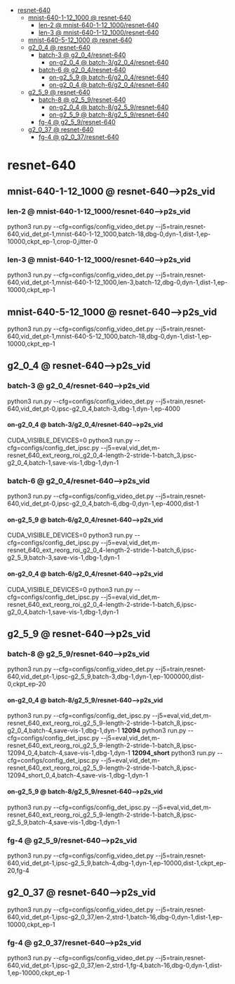 <!-- MarkdownTOC -->

- [resnet-640](#resnet_64_0_)
    - [mnist-640-1-12_1000       @ resnet-640](#mnist_640_1_12_1000___resnet_640_)
        - [len-2       @ mnist-640-1-12_1000/resnet-640](#len_2___mnist_640_1_12_1000_resnet_640_)
        - [len-3       @ mnist-640-1-12_1000/resnet-640](#len_3___mnist_640_1_12_1000_resnet_640_)
    - [mnist-640-5-12_1000       @ resnet-640](#mnist_640_5_12_1000___resnet_640_)
    - [g2_0_4       @ resnet-640](#g2_0_4___resnet_640_)
        - [batch-3       @ g2_0_4/resnet-640](#batch_3___g2_0_4_resnet_64_0_)
            - [on-g2_0_4       @ batch-3/g2_0_4/resnet-640](#on_g2_0_4___batch_3_g2_0_4_resnet_64_0_)
        - [batch-6       @ g2_0_4/resnet-640](#batch_6___g2_0_4_resnet_64_0_)
            - [on-g2_5_9       @ batch-6/g2_0_4/resnet-640](#on_g2_5_9___batch_6_g2_0_4_resnet_64_0_)
            - [on-g2_0_4       @ batch-6/g2_0_4/resnet-640](#on_g2_0_4___batch_6_g2_0_4_resnet_64_0_)
    - [g2_5_9       @ resnet-640](#g2_5_9___resnet_640_)
        - [batch-8       @ g2_5_9/resnet-640](#batch_8___g2_5_9_resnet_64_0_)
            - [on-g2_0_4       @ batch-8/g2_5_9/resnet-640](#on_g2_0_4___batch_8_g2_5_9_resnet_64_0_)
            - [on-g2_5_9       @ batch-8/g2_5_9/resnet-640](#on_g2_5_9___batch_8_g2_5_9_resnet_64_0_)
        - [fg-4       @ g2_5_9/resnet-640](#fg_4___g2_5_9_resnet_64_0_)
    - [g2_0_37       @ resnet-640](#g2_0_37___resnet_640_)
        - [fg-4       @ g2_0_37/resnet-640](#fg_4___g2_0_37_resnet_640_)

<!-- /MarkdownTOC -->

<a id="resnet_64_0_"></a>
# resnet-640 
<a id="mnist_640_1_12_1000___resnet_640_"></a>
## mnist-640-1-12_1000       @ resnet-640-->p2s_vid
<a id="len_2___mnist_640_1_12_1000_resnet_640_"></a>
### len-2       @ mnist-640-1-12_1000/resnet-640-->p2s_vid
python3 run.py --cfg=configs/config_video_det.py --j5=train,resnet-640,vid_det,pt-1,mnist-640-1-12_1000,batch-18,dbg-0,dyn-1,dist-1,ep-10000,ckpt_ep-1,crop-0,jitter-0
<a id="len_3___mnist_640_1_12_1000_resnet_640_"></a>
### len-3       @ mnist-640-1-12_1000/resnet-640-->p2s_vid
python3 run.py --cfg=configs/config_video_det.py --j5=train,resnet-640,vid_det,pt-1,mnist-640-1-12_1000,len-3,batch-12,dbg-0,dyn-1,dist-1,ep-10000,ckpt_ep-1

<a id="mnist_640_5_12_1000___resnet_640_"></a>
## mnist-640-5-12_1000       @ resnet-640-->p2s_vid
python3 run.py --cfg=configs/config_video_det.py --j5=train,resnet-640,vid_det,pt-1,mnist-640-5-12_1000,batch-18,dbg-0,dyn-1,dist-1,ep-10000,ckpt_ep-1

<a id="g2_0_4___resnet_640_"></a>
## g2_0_4       @ resnet-640-->p2s_vid
<a id="batch_3___g2_0_4_resnet_64_0_"></a>
### batch-3       @ g2_0_4/resnet-640-->p2s_vid
python3 run.py --cfg=configs/config_video_det.py --j5=train,resnet-640,vid_det,pt-0,ipsc-g2_0_4,batch-3,dbg-1,dyn-1,ep-4000
<a id="on_g2_0_4___batch_3_g2_0_4_resnet_64_0_"></a>
#### on-g2_0_4       @ batch-3/g2_0_4/resnet-640-->p2s_vid
CUDA_VISIBLE_DEVICES=0 python3 run.py --cfg=configs/config_det_ipsc.py --j5=eval,vid_det,m-resnet_640_ext_reorg_roi_g2_0_4-length-2-stride-1-batch_3,ipsc-g2_0_4,batch-1,save-vis-1,dbg-1,dyn-1

<a id="batch_6___g2_0_4_resnet_64_0_"></a>
### batch-6       @ g2_0_4/resnet-640-->p2s_vid
python3 run.py --cfg=configs/config_video_det.py --j5=train,resnet-640,vid_det,pt-0,ipsc-g2_0_4,batch-6,dbg-0,dyn-1,ep-4000,dist-1
<a id="on_g2_5_9___batch_6_g2_0_4_resnet_64_0_"></a>
#### on-g2_5_9       @ batch-6/g2_0_4/resnet-640-->p2s_vid
CUDA_VISIBLE_DEVICES=0 python3 run.py --cfg=configs/config_det_ipsc.py  --j5=eval,vid_det,m-resnet_640_ext_reorg_roi_g2_0_4-length-2-stride-1-batch_6,ipsc-g2_5_9,batch-3,save-vis-1,dbg-1,dyn-1
<a id="on_g2_0_4___batch_6_g2_0_4_resnet_64_0_"></a>
#### on-g2_0_4       @ batch-6/g2_0_4/resnet-640-->p2s_vid
CUDA_VISIBLE_DEVICES=0 python3 run.py --cfg=configs/config_det_ipsc.py --j5=eval,vid_det,m-resnet_640_ext_reorg_roi_g2_0_4-length-2-stride-1-batch_6,ipsc-g2_0_4,batch-1,save-vis-1,dbg-1,dyn-1

<a id="g2_5_9___resnet_640_"></a>
## g2_5_9       @ resnet-640-->p2s_vid
<a id="batch_8___g2_5_9_resnet_64_0_"></a>
### batch-8       @ g2_5_9/resnet-640-->p2s_vid
python3 run.py --cfg=configs/config_video_det.py --j5=train,resnet-640,vid_det,pt-1,ipsc-g2_5_9,batch-3,dbg-1,dyn-1,ep-1000000,dist-0,ckpt_ep-20
<a id="on_g2_0_4___batch_8_g2_5_9_resnet_64_0_"></a>
#### on-g2_0_4       @ batch-8/g2_5_9/resnet-640-->p2s_vid
python3 run.py --cfg=configs/config_det_ipsc.py  --j5=eval,vid_det,m-resnet_640_ext_reorg_roi_g2_5_9-length-2-stride-1-batch_8,ipsc-g2_0_4,batch-4,save-vis-1,dbg-1,dyn-1
**12094**
python3 run.py --cfg=configs/config_det_ipsc.py  --j5=eval,vid_det,m-resnet_640_ext_reorg_roi_g2_5_9-length-2-stride-1-batch_8,ipsc-12094_0_4,batch-4,save-vis-1,dbg-1,dyn-1
**12094_short**
python3 run.py --cfg=configs/config_det_ipsc.py  --j5=eval,vid_det,m-resnet_640_ext_reorg_roi_g2_5_9-length-2-stride-1-batch_8,ipsc-12094_short_0_4,batch-4,save-vis-1,dbg-1,dyn-1
<a id="on_g2_5_9___batch_8_g2_5_9_resnet_64_0_"></a>
#### on-g2_5_9       @ batch-8/g2_5_9/resnet-640-->p2s_vid
python3 run.py --cfg=configs/config_det_ipsc.py  --j5=eval,vid_det,m-resnet_640_ext_reorg_roi_g2_5_9-length-2-stride-1-batch_8,ipsc-g2_5_9,batch-4,save-vis-1,dbg-1,dyn-1

<a id="fg_4___g2_5_9_resnet_64_0_"></a>
### fg-4       @ g2_5_9/resnet-640-->p2s_vid
python3 run.py --cfg=configs/config_video_det.py --j5=train,resnet-640,vid_det,pt-1,ipsc-g2_5_9,batch-4,dbg-1,dyn-1,ep-10000,dist-1,ckpt_ep-20,fg-4

<a id="g2_0_37___resnet_640_"></a>
## g2_0_37       @ resnet-640-->p2s_vid
python3 run.py --cfg=configs/config_video_det.py --j5=train,resnet-640,vid_det,pt-1,ipsc-g2_0_37,len-2,strd-1,batch-16,dbg-0,dyn-1,dist-1,ep-10000,ckpt_ep-1
<a id="fg_4___g2_0_37_resnet_640_"></a>
### fg-4       @ g2_0_37/resnet-640-->p2s_vid
python3 run.py --cfg=configs/config_video_det.py --j5=train,resnet-640,vid_det,pt-1,ipsc-g2_0_37,len-2,strd-1,fg-4,batch-16,dbg-0,dyn-1,dist-1,ep-10000,ckpt_ep-1